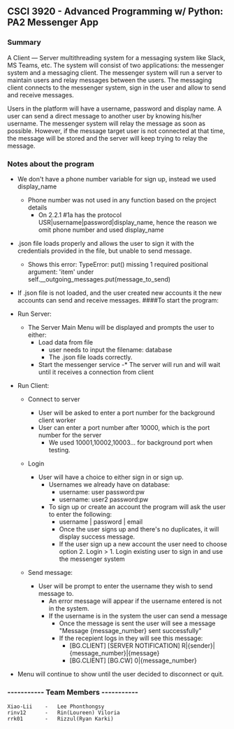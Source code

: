## CSCI 3920 - Advanced Programming w/ Python: PA2 Messenger App

### Summary
A Client — Server multithreading system for a messaging system like Slack, MS Teams, etc. The system will consist of two applications: the messenger system and a messaging client. The messenger system will run a server to maintain users and relay messages between the users. The messaging client connects to the messenger system, sign in the user and allow to send and receive messages. 


Users in the platform will have a username, password and display name. A user can send a direct message to another user by knowing his/her username. The messenger system will relay the message as soon as possible. However, if the message target user is not connected at that time, the message will be stored and the server will keep trying to relay the message. 

### Notes about the program
* We don't have a phone number variable for sign up, instead we used display_name
    * Phone number was not used in any function based on the project details
        * On 2.2.1 #1a has the protocol USR|username|password|display_name, hence the reason we omit phone number and used display_name
        
* .json file loads properly and allows the user to sign it with the credentials provided in the file, but unable to send message.
    * Shows this error: TypeError: put() missing 1 required positional argument: 'item' under self.__outgoing_messages.put(message_to_send)
    
* If .json file is not loaded, and the user created new accounts it the new accounts can send and receive messages.
####To start the program:
* Run Server:
    * The Server Main Menu will be displayed and prompts the user to either: 
         * Load data from file
            * user needs to input the filename: database
            * The .json file loads correctly.
        * Start the messenger service
            -* The server will run and will wait until it receives a connection from client


* Run Client:
    * Connect to server
        * User will be asked to enter a port number for the background client worker
        * User can enter a port number after 10000, which is the port number for the server
             * We used 10001,10002,10003... for background port when testing.
                
    * Login
        * User will have a choice to either sign in or sign up.
            * Usernames we already have on database:
                - username: user password:pw
                - username: user2 password:pw
            * To sign up or create an account the program will ask the user to enter the following:
                - username | password | email
                - Once the user signs up and there's no duplicates, it will display success message.
                - If the user sign up a new account the user need to choose option 2. Login > 1. Login existing user to sign in and use the messenger system
        
    * Send message:
        * User will be prompt to enter the username they wish to send message to.
            * An error message will appear if the username entered is not in the system.
            * If the username is in the system the user can send a message
                * Once the message is sent the user will see a message "Message {message_number} sent successfully"
                * If the recepient logs in they will see this message:
                    * [BG.CLIENT] [SERVER NOTIFICATION] R|{sender}|{message_number}|{message}
                    * [BG.CLIENT] [BG.CW] 0|{message_number}
                        
* Menu will continue to show until the user decided to disconnect or quit.
            
    
### ----------- Team Members -----------
    Xiao-Lii    -   Lee Phonthongsy
    rinv12      -   Rin(Loureen) Viloria 
    rrk01       -   Rizzul(Ryan Karki)

